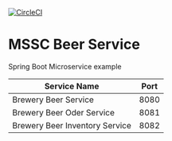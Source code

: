 [![CircleCI](https://circleci.com/gh/TinotendaKay/mssc-beer-service/tree/main.svg?style=svg)](https://circleci.com/gh/TinotendaKay/mssc-beer-service/tree/main)

# MSSC Beer Service

Spring Boot Microservice example


|  Service Name |    Port  |
| ------------- | -------- |
| Brewery Beer Service| 8080 |
| Brewery Beer Oder Service | 8081 |
| Brewery Beer Inventory Service| 8082 |